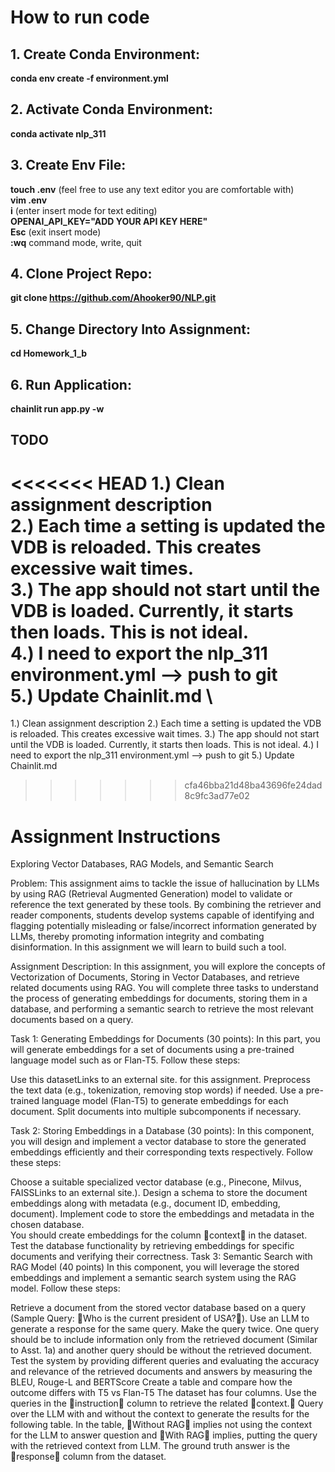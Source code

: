 # How to run code

## 1. Create Conda Environment:

**conda env create -f environment.yml**

## 2. Activate Conda Environment:

**conda activate nlp_311**

## 3. Create Env File:

**touch .env** (feel free to use any text editor you are comfortable with) \
**vim .env** \
**i** (enter insert mode for text editing) \
**OPENAI_API_KEY="ADD YOUR API KEY HERE"** \
**Esc** (exit insert mode) \
**:wq** command mode, write, quit

## 4. Clone Project Repo:

**git clone https://github.com/Ahooker90/NLP.git**

## 5. Change Directory Into Assignment:

**cd Homework_1_b**

## 6. Run Application:

**chainlit run app.py -w** 

## TODO

<<<<<<< HEAD
1.) Clean assignment description \
2.) Each time a setting is updated the VDB is reloaded. This creates excessive wait times. \
3.) The app should not start until the VDB is loaded. Currently, it starts then loads. This is not ideal. \
4.) I need to export the nlp_311 environment.yml --> push to git\
5.) Update Chainlit.md \
=======
1.) Clean assignment description
2.) Each time a setting is updated the VDB is reloaded. This creates excessive wait times.
3.) The app should not start until the VDB is loaded. Currently, it starts then loads. This is not ideal.
4.) I need to export the nlp_311 environment.yml --> push to git
5.) Update Chainlit.md
>>>>>>> cfa46bba21d48ba43696fe24dad8c9fc3ad77e02

# Assignment Instructions

Exploring Vector Databases, RAG Models, and Semantic Search 


Problem: This assignment aims to tackle the issue of hallucination by LLMs by using RAG (Retrieval Augmented Generation) model to validate or reference the text generated by these tools. By combining the retriever and reader components, students develop systems capable of identifying and flagging potentially misleading or false/incorrect information generated by LLMs, thereby promoting information integrity and combating disinformation. In this assignment we will learn to build such a tool. 

Assignment Description: In this assignment, you will explore the concepts of Vectorization of Documents, Storing in Vector Databases, and retrieve related documents using RAG. You will complete three tasks to understand the process of generating embeddings for documents, storing them in a database, and performing a semantic search to retrieve the most relevant documents based on a query. 

Task 1: Generating Embeddings for Documents (30 points): In this part, you will generate embeddings for a set of documents using a pre-trained language model such as or Flan-T5. Follow these steps: 

Use this datasetLinks to an external site. for this assignment. 
Preprocess the text data (e.g., tokenization, removing stop words) if needed. 
Use a pre-trained language model (Flan-T5) to generate embeddings for each document. Split documents into multiple subcomponents if necessary. 
 

Task 2: Storing Embeddings in a Database (30 points): In this component, you will design and implement a vector database to store the generated embeddings efficiently and their corresponding texts respectively. Follow these steps: 

Choose a suitable specialized vector database (e.g., Pinecone, Milvus, FAISSLinks to an external site.). 
Design a schema to store the document embeddings along with metadata (e.g., document ID, embedding, document). 
Implement code to store the embeddings and metadata in the chosen database.  
You should create embeddings for the column context in the dataset. 
Test the database functionality by retrieving embeddings for specific documents and verifying their correctness. 
Task 3: Semantic Search with RAG Model (40 points) In this component, you will leverage the stored embeddings and implement a semantic search system using the RAG model. Follow these steps: 

Retrieve a document from the stored vector database based on a query (Sample Query: Who is the current president of USA?). 
Use an LLM to generate a response for the same query. Make the query twice. One query should be to include information only from the retrieved document (Similar to Asst. 1a) and another query should be without the retrieved document. 
Test the system by providing different queries and evaluating the accuracy and relevance of the retrieved documents and answers by measuring the BLEU, Rouge-L and BERTScore 
Create a table and compare how the outcome differs with T5 vs Flan-T5 
The dataset has four columns. Use the queries in the instruction column to retrieve the related context. 
Query over the LLM with and without the context to generate the results for the following table. 
In the table, Without RAG implies not using the context for the LLM to answer question and With RAG implies, putting the query with the retrieved context from LLM. 
The ground truth answer is the response column from the dataset. 

